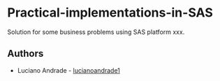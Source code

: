 # Practical-implementations-in-SAS

Solution for some business problems using SAS platform xxx.

## Authors

* Luciano Andrade - [lucianoandrade1](https://github.com/lucianoandrade1)

